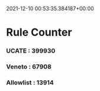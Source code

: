 2021-12-10 00:53:35.384187+00:00
# Rule Counter 
 ### UCATE : 399930

 ### Veneto : 67908

 ### Allowlist : 13914